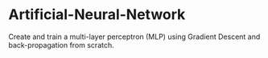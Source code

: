 # Artificial-Neural-Network
Create and train a multi-layer perceptron (MLP) using Gradient Descent and back-propagation from scratch.
